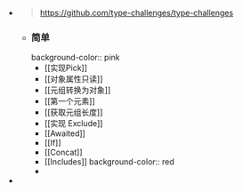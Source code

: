- > https://github.com/type-challenges/type-challenges
	- ### 简单
	  background-color:: pink
		- [[实现Pick]]
		- [[对象属性只读]]
		- [[元组转换为对象]]
		- [[第一个元素]]
		- [[获取元组长度]]
		- [[实现 Exclude]]
		- [[Awaited]]
		- [[If]]
		- [[Concat]]
		- [[Includes]]
		  background-color:: red
		-
-